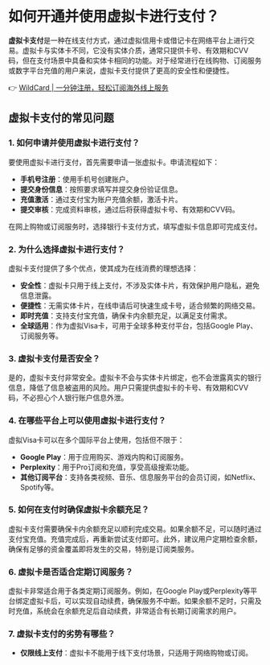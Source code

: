 # 如何开通并使用虚拟卡进行支付？

**虚拟卡支付**是一种在线支付方式，通过虚拟信用卡或借记卡在网络平台上进行交易。虚拟卡与实体卡不同，它没有实体介质，通常只提供卡号、有效期和CVV码，但在支付场景中具备和实体卡相同的功能。对于经常进行在线购物、订阅服务或数字平台充值的用户来说，虚拟卡支付提供了更高的安全性和便捷性。

👉 [WildCard | 一分钟注册，轻松订阅海外线上服务](https://bbtdd.com/WildCard)

## 虚拟卡支付的常见问题

### 1. 如何申请并使用虚拟卡进行支付？

要使用虚拟卡进行支付，首先需要申请一张虚拟卡。申请流程如下：

- **手机号注册**：使用手机号创建账户。
- **提交身份信息**：按照要求填写并提交身份验证信息。
- **充值激活**：通过支付宝为账户充值余额，激活卡片。
- **提交审核**：完成资料审核，通过后将获得虚拟卡号、有效期和CVV码。

在网上购物或订阅服务时，选择银行卡支付方式，填写虚拟卡信息即可完成支付。

### 2. 为什么选择虚拟卡进行支付？

虚拟卡支付提供了多个优点，使其成为在线消费的理想选择：

- **安全性**：虚拟卡只用于线上支付，不涉及实体卡片，有效保护用户隐私，避免信息泄露。
- **便捷性**：无需实体卡片，在线申请后可快速生成卡号，适合频繁的网络交易。
- **即时充值**：支持支付宝充值，确保卡内余额充足，以满足支付需求。
- **全球适用**：作为虚拟Visa卡，可用于全球多种支付平台，包括Google Play、订阅服务等。

### 3. 虚拟卡支付是否安全？

是的，虚拟卡支付非常安全。虚拟卡不会与实体卡片绑定，也不会泄露真实的银行信息，降低了信息被盗用的风险。用户只需提供虚拟卡的卡号、有效期和CVV码，不必担心个人银行账户信息外泄。

### 4. 在哪些平台上可以使用虚拟卡进行支付？

虚拟Visa卡可以在多个国际平台上使用，包括但不限于：

- **Google Play**：用于应用购买、游戏内购和订阅服务。
- **Perplexity**：用于Pro订阅和充值，享受高级搜索功能。
- **其他订阅平台**：支持各类视频、音乐、信息服务平台的会员订阅，如Netflix、Spotify等。

### 5. 如何在支付时确保虚拟卡余额充足？

虚拟卡支付需要确保卡内余额充足以顺利完成交易。如果余额不足，可以随时通过支付宝充值。充值完成后，再重新尝试支付即可。此外，建议用户定期检查余额，确保有足够的资金覆盖即将发生的交易，特别是订阅类服务。

### 6. 虚拟卡是否适合定期订阅服务？

虚拟卡非常适合用于各类定期订阅服务。例如，在Google Play或Perplexity等平台绑定虚拟卡后，可以实现自动续费，确保服务不中断。如果余额不足时，只需及时充值，系统会在余额充足后自动续费，非常适合有长期订阅需求的用户。

### 7. 虚拟卡支付的劣势有哪些？

- **仅限线上支付**：虚拟卡不能用于线下支付场景，只适用于网络购物或订阅。